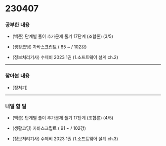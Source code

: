 # 230407

### 공부한 내용

- (백준) 단계별 풀이 추가문제 풀기 17단계 (조합론) (3/5)

- (생활코딩) 자바스크립트 ( 85 ~ / 102강)

- (정보처리기사) 수제비 2023 1권 (1.소프트웨어 설계 ch.2)

---

### 찾아본 내용

- [정처기]

---

### 내일 할 일

- (백준) 단계별 풀이 추가문제 풀기 17단계 (조합론) (4/5)

- (생활코딩) 자바스크립트 ( 91 ~ / 102강)

- (정보처리기사) 수제비 2023 1권 (1.소프트웨어 설계 ch.3)
